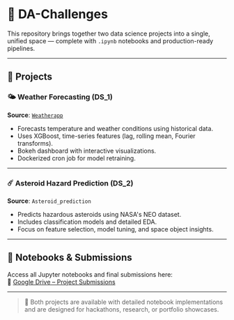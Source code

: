 # 🚀 DA-Challenges

This repository brings together two data science projects into a single, unified space — complete with `.ipynb` notebooks and production-ready pipelines.

---

## 📘 Projects

### 🌤️ Weather Forecasting (DS_1)
**Source**: [`Weatherapp`](https://github.com/yasasinukollu/Weatherapp)

- Forecasts temperature and weather conditions using historical data.
- Uses XGBoost, time-series features (lag, rolling mean, Fourier transforms).
- Bokeh dashboard with interactive visualizations.
- Dockerized cron job for model retraining.

---

### ☄️ Asteroid Hazard Prediction (DS_2)
**Source**: `Asteroid_prediction`

- Predicts hazardous asteroids using NASA's NEO dataset.
- Includes classification models and detailed EDA.
- Focus on feature selection, model tuning, and space object insights.

---

## 📂 Notebooks & Submissions

Access all Jupyter notebooks and final submissions here:  
📎 [Google Drive – Project Submissions](https://drive.google.com/drive/folders/1nYohxrd1_WrTXtVmqS_d5q58zZBmQDUa?usp=sharing)

---

> 📌 Both projects are available with detailed notebook implementations and are designed for hackathons, research, or portfolio showcases.
